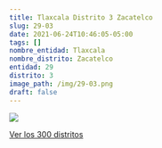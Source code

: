 ```yaml
---
title: Tlaxcala Distrito 3 Zacatelco
slug: 29-03
date: 2021-06-24T10:46:05-05:00
tags: []
nombre_entidad: Tlaxcala
nombre_distrito: Zacatelco
entidad: 29
distrito: 3
image_path: /img/29-03.png
draft: false
---
```


![](/img/29-03.png)

[Ver los 300 distritos](/docs/elecciones-2021)
